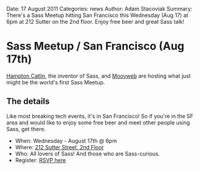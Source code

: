 Date: 17 August 2011
Categories: news
Author: Adam Stacoviak
Summary: There's a Sass Meetup hitting San Francisco this Wednesday (Aug 17) at 6pm at 212 Sutter on the 2nd floor. Enjoy free beer and great Sass talk!

# Sass Meetup / San Francisco (Aug 17th)

[Hampton Catlin](http://hamptoncatlin.com/), the inventor of Sass, and [Moovweb]() are hosting what just might be the world's first Sass Meetup.

## The details

Like most breaking tech events, it's in San Francisco! So if you're in the SF area and would like to enjoy some free beer and meet other people using Sass, get there.

* When: Wednesday - August 17th @ 6pm
* Where: [212 Sutter Street, 2nd Floor](http://maps.google.com/maps?q=212+Sutter+Street,+SF&hl=en&z=16&vpsrc=0)
* Who: All lovers of Sass! And those who are Sass-curious.
* Register: [RSVP here](https://spreadsheets.google.com/spreadsheet/viewform?formkey=dElxQThEUGo1UTJsZElrXzF6TnpHR2c6MQ)